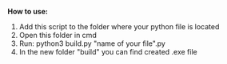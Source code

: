**How to use:**

1. Add this script to the folder where your python file is located
2. Open this folder in cmd
3. Run: python3 build.py "name of your file".py
4. In the new folder "build" you can find created .exe file